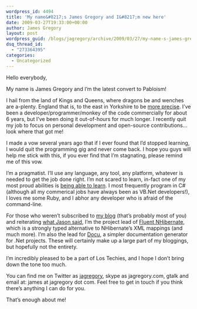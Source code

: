 ```yaml
---
wordpress_id: 4494
title: 'My name&#8217;s James Gregory and I&#8217;m new here'
date: 2009-03-27T19:33:00+00:00
author: James Gregory
layout: post
wordpress_guid: /blogs/jagregory/archive/2009/03/27/my-name-s-james-gregory-and-i-m-new-here.aspx
dsq_thread_id:
  - "273364395"
categories:
  - Uncategorized
---
```

Hello everybody,

My name is James Gregory and I&#8217;m the latest convert to Pabloism!&nbsp;

I hail from the land of Kings and Queens, where dragons be and wenches are a-plenty. England that is, to the east in Yorkshire to be [more precise](http://maps.google.com/maps?f=q&source=s_q&hl=en&geocode=&q=Gilberdyke&sll=37.0625,-95.677068&sspn=47.751524,65.830078&ie=UTF8&ll=53.752325,-0.740887&spn=8.984636,16.45752&z=6). I&#8217;ve been a developer/programmer/monkey of the code commercially for about 6 years, but I&#8217;ve been doing it out-of-hours for much longer. I recently quit my job to focus on personal development and open-source contributions&#8230; look where that got me!

I made a vow several years ago that if I ever found that I&#8217;d stopped learning, I would quit the programming gig and never come back. I hope you guys will help me stick with this, if you ever find that I&#8217;m stagnating, please remind me of this vow.

I&#8217;m a pragmatist. I&#8217;ll use any language, any tool, any platform, whatever is needed to get the job done right. I&#8217;m not scared to learn, in-fact one of my most proud abilities is [being able to learn](http://blog.jagregory.com/2008/08/14/time-time-time/). I most frequently program in C# (although all my commerical jobs have always been as VB.Net developers!), I loves me some Ruby, and I&nbsp;abhor&nbsp;any developer who is afraid of the command-line.

For those who weren&#8217;t subscribed to [my blog](http://blog.jagregory.com) (that&#8217;s probably most of you) and reiterating [what Jason said](/blogs/jason_meridth/archive/2009/03/27/lostechies-welcomes-james-gregory.aspx), I&#8217;m the project lead of [Fluent NHibernate](http://fluentnhibernate.org), which is a strongly typed alternative to NHibernate&#8217;s XML mappings (and much more). I&#8217;m also the lead for [Docu](http://docu.jagregory.com), a simpler documentation generator for .Net projects. These will certainly make up a large part of my bloggings, but hopefully not the entirety.

I&#8217;m&nbsp;incredibly&nbsp;pleased to be a part of Los Techies, and I hope I don&#8217;t bring down the tone too much.

You can find me on Twitter as [jagregory](http://twitter.com/jagregory), skype as jagregory.com, gtalk and email at: james at jagregory dot com. Feel free to get in touch if you think there&#8217;s anything I can do for you.

That&#8217;s enough about me!
